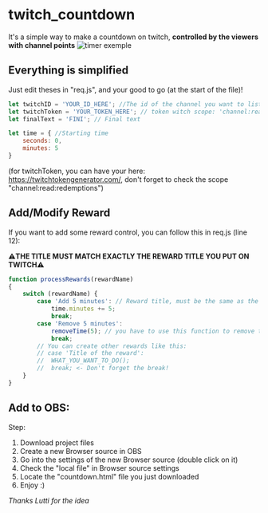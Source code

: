 # twitch_countdown
It's a simple way to make a countdown on twitch, **controlled by the viewers with channel points**
![timer exemple](https://i.imgur.com/Iwy1Wip.gif)

## Everything is simplified
Just edit theses in "req.js", and your good to go (at the start of the file)!

```js
let twitchID = 'YOUR_ID_HERE'; //The id of the channel you want to listen to, and the token must be the owner of the channel
let twitchToken = 'YOUR_TOKEN_HERE'; // token witch scope: 'channel:read:redemptions'
let finalText = 'FINI'; // Final text

let time = { //Starting time
	seconds: 0,
	minutes: 5
}
```
(for twitchToken, you can have your here: https://twitchtokengenerator.com/, don't forget to check the scope "channel:read:redemptions")

## Add/Modify Reward
If you want to add some reward control, you can follow this in req.js (line 12):

⚠️​**THE TITLE MUST MATCH EXACTLY THE REWARD TITLE YOU PUT ON TWITCH**⚠️​
```js
function processRewards(rewardName)
{
	switch (rewardName) {
		case 'Add 5 minutes': // Reward title, must be the same as the one on twitch!
			time.minutes += 5;
			break;
		case 'Remove 5 minutes':
			removeTime(5); // you have to use this function to remove time, to avoid negative numbers
			break;
		// You can create other rewards like this: 
		// case 'Title of the reward':
		// 	WHAT_YOU_WANT_TO_DO();
		// 	break; <- Don't forget the break!
	}
}
```

## Add to OBS:
Step:
1. Download project files
2. Create a new Browser source in OBS
3. Go into the settings of the new Browser source (double click on it)
4. Check the "local file" in Browser source settings
5. Locate the "countdown.html" file you just downloaded
6. Enjoy :)

*Thanks Lutti for the idea*
